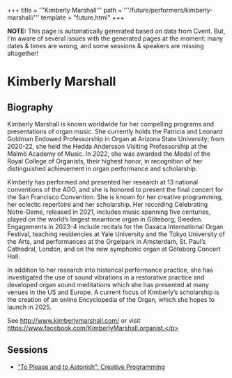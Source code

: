 +++
title = '''Kimberly Marshall'''
path = '''/future/performers/kimberly-marshall/'''
template = "future.html"
+++

<p class="todo">
<strong>NOTE:</strong> This page is automatically generated based on data from Cvent.
But, I'm aware of several issues with the generated pages at the moment:
many dates & times are wrong, and some sessions & speakers are missing altogether!
</p>

<h1>Kimberly Marshall</h1>
<h2>Biography</h2>
<p>Kimberly Marshall is known worldwide for her compelling programs and presentations of organ music. She currently holds the Patricia and Leonard Goldman Endowed Professorship in Organ at Arizona State University; from 2020-22, she held the Hedda Andersson Visiting Professorship at the Malmö Academy of Music. In 2022, she was awarded the Medal of the Royal College of Organists, their highest honor, in recognition of her distinguished achievement in organ performance and scholarship.

Kimberly has performed and presented her research at 13 national conventions of the AGO, and she is honored to present the final concert for the San Francisco Convention. She is known for her creative programming, her eclectic repertoire and her scholarship. Her recording Celebrating Notre-Dame, released in 2021, includes music spanning five centuries, played on the world’s largest meantone organ in Göteborg, Sweden. Engagements in 2023-4 include recitals for the Oaxaca International Organ Festival, teaching residencies at Yale University and the Tokyo University of the Arts, and performances at the Orgelpark in Amsterdam, St. Paul’s Cathedral, London, and on the new symphonic organ at Göteborg Concert Hall.

In addition to her research into historical performance practice, she has investigated the use of sound vibrations in a restorative practice and developed organ sound meditations which she has presented at many venues in the US and Europe. A current focus of Kimberly’s scholarship is the creation of an online Encyclopedia of the Organ, which she hopes to launch in 2025.

See http://www.kimberlymarshall.com/ or visit https://www.facebook.com/KimberlyMarshall.organist.</p>
<h2>Sessions</h2>
<ul><li><a href="/future/sessions/to-please-and-to-astonish-creative-programming/">“To Please and to Astonish”: Creative Programming</a></li>

